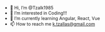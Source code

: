- 👋 Hi, I’m @Tzalk1985
- 👀 I’m interested in Coding!!!
- 🌱 I’m currently learning Angular, React, Vue 
- 📫 How to reach me k.tzallas@gmail.com

<!---
Tzalk1985/Tzalk1985 is a ✨ special ✨ repository because its `README.md` (this file) appears on your GitHub profile.
You can click the Preview link to take a look at your changes.
--->
